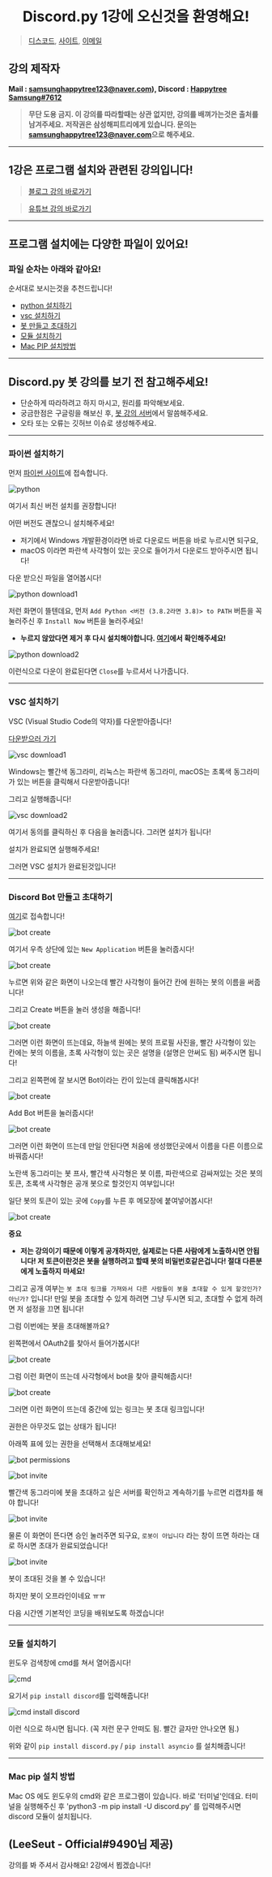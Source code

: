 <h1 align="center">Discord.py 1강에 오신것을 환영해요!</h1>

> [디스코드](https://discord.gg/7npaMJf), [사이트](https://happytree.cf/), [이메일](mailto:samsunghappytree123@naver.com)

## 강의 제작자
**Mail : [samsunghappytree123@naver.com](mailto:samsunghappytree123@naver.com)), Discord : [Happytree Samsung#7612](https://discord.com/users/726350177601978438)**
> **무단 도용 금지. 이 강의를 따라할때는 상관 없지만, 강의를 배껴가는것은 출처를 남겨주세요.**
> **저작권은 삼성해피트리에게 있습니다. 문의는 [samsunghappytree123@naver.com](mailto:samsunghappytree123@naver.com)으로 해주세요.**
------------

## 1강은 프로그램 설치와 관련된 강의입니다!
> [블로그 강의 바로가기](https://blog.naver.com/samsunghappytree123/221941697301)

> [유튜브 강의 바로가기](https://www.youtube.com/watch?v=cYlI5fdr-j4)

------------

## 프로그램 설치에는 다양한 파일이 있어요!
### 파일 순차는 아래와 같아요!
순서대로 보시는것을 추천드립니다!
+ [python 설치하기](#파이썬-설치하기)
+ [vsc 설치하기](#vsc-설치하기)
+ [봇 만들고 초대하기](#discord-bot-만들고-초대하기)
+ [모듈 설치하기](#모듈-설치하기)
+ [Mac PIP 설치방법](#mac-pip-설치-방법)

------------

## Discord.py 봇 강의를 보기 전 참고해주세요!
+ 단순하게 따라하려고 하지 마시고, 원리를 파악해보세요.
+ 궁금한점은 구글링을 해보신 후, [봇 강의 서버](https://discord.gg/7npaMJf)에서 말씀해주세요.
+ 오타 또는 오류는 깃허브 이슈로 생성해주세요.

------------

### 파이썬 설치하기

먼저 [파이썬 사이트](https://www.python.org/)에 접속합니다.

![python](https://postfiles.pstatic.net/MjAyMDA1MDJfOTUg/MDAxNTg4NDA3Mjk3NTE0.P7cKO5yEtgGghNiGZcUyNzvvIs5D4YRcwIt4mA1bkbMg.KtxdkW6z3c3uLyYNKG9Jct8upWWnBYmwkngKCmgmenQg.JPEG.samsunghappytree123/%EA%B0%95%EC%9D%981.jpg?type=w773)

여기서 최신 버전 설치를 권장합니다!

어떤 버전도 괜찮으니 설치해주세요!

+ 저기에서 Windows 개발환경이라면 바로 다운로드 버튼을 바로 누르시면 되구요,
+ macOS 이라면 파란색 사각형이 있는 곳으로 들어가서 다운로드 받아주시면 됩니다!

다운 받으신 파일을 열어봅시다!

![python download1](https://postfiles.pstatic.net/MjAyMDA1MDJfMTgw/MDAxNTg4NDA3NTUxMTcy.WDYllULqW8HMjywdW8PBG2txPY9gfQFHiuPKX0JboH0g.c6PffNuMs_DUt3zOsOe3Azx3GJGnCRLnlSegOUTwP3Yg.JPEG.samsunghappytree123/%EA%B0%95%EC%9D%982.jpg?type=w773)

저런 화면이 뜰텐데요, 먼저 `Add Python <버전 (3.8.2라면 3.8)> to PATH` 버튼을 꼭 눌러주신 후 `Install Now` 버튼을 눌러주세요!
+ **누르지 않았다면 제거 후 다시 설치해야합니다. [여기](https://blog.naver.com/samsunghappytree123/221984128090)에서 확인해주세요!**

![python download2](https://postfiles.pstatic.net/MjAyMDA1MDJfNDcg/MDAxNTg4NDA3NjU0NTM2.1MZIV_jgLnbS70fZp0zXacbGfLlP7T83scrUo7DQujog.P-ZxT86t80L73Z3HW36xp0vFOd0PEqxosRaFcjN4VJ0g.PNG.samsunghappytree123/%EA%B0%95%EC%9D%983.png?type=w773)

이런식으로 다운이 완료된다면 `Close`를 누르셔서 나가줍니다.

------------

### VSC 설치하기

VSC (Visual Studio Code의 약자)를 다운받아줍니다!

[다운받으러 가기](https://code.visualstudio.com/Download)

![vsc download1](https://postfiles.pstatic.net/MjAyMDA1MDJfMjAw/MDAxNTg4NDA4ODM2NDc4.JRXTR_pPfW2FsfrHAb0SIkGNPSLqZh_9nkx3ib5pdh0g.mj7NHini6kEC302ggQnW2ehyQhNw5vvUzb1zKz2Y9fAg.JPEG.samsunghappytree123/%EA%B0%95%EC%9D%986.jpg?type=w773)

Windows는 빨간색 동그라미, 리눅스는 파란색 동그라미, macOS는 초록색 동그라미가 있는 버튼을 클릭해서 다운받아줍니다!

그리고 실행해줍니다!

![vsc download2](https://postfiles.pstatic.net/MjAyMDA1MDJfMjU3/MDAxNTg4NDA5MDQzMDQ5.nIeDlwx0hS3cPXOzrAvMEweD3_9tO_lEh4IeE00Z6Ckg.6j8uADBJUitK5rSLsjOZ52VhRtVDcFr1f7bk6vaDTS8g.JPEG.samsunghappytree123/%EA%B0%95%EC%9D%987.jpg?type=w773)

여기서 동의를 클릭하신 후 다음을 눌러줍니다. 그러면 설치가 됩니다!

설치가 완료되면 실행해주세요!

그러면 VSC 설치가 완료된것입니다!

------------

### Discord Bot 만들고 초대하기

[여기](https://discord.com/developers/applications/)로 접속합니다!

![bot create](https://postfiles.pstatic.net/MjAyMDA1MDJfMTc1/MDAxNTg4NDA5MjYzMzY2.QoBPyrn79gPq_BlQMbFS7SH3PX6a38rmfQ3AbOc7ZV0g.CklqNW8tLwqbTM-TCYGAGGcLKOfGhDlaeLeCPJy-euwg.JPEG.samsunghappytree123/%EA%B0%95%EC%9D%988.jpg?type=w773)

여기서 우측 상단에 있는 `New Application` 버튼을 눌러줍시다!

![bot create](https://postfiles.pstatic.net/MjAyMDA1MDJfMjMw/MDAxNTg4NDA5NDMyNjUy.s_JIVSIyp8wdju79S3yzHKdQSKIuqyDLHzCp3zxTc-0g.dVEtdFP_3ZwoGlnzYd_OpaAu7-CLVjVtSKE2tUBg7KIg.JPEG.samsunghappytree123/%EA%B0%95%EC%9D%989.jpg?type=w773)

누르면 위와 같은 화면이 나오는데 빨간 사각형이 들어간 칸에 원하는 봇의 이름을 써줍니다!

그리고 Create 버튼을 눌러 생성을 해줍니다!

![bot create](https://postfiles.pstatic.net/MjAyMDA1MDJfMjQw/MDAxNTg4NDA5NTQ0OTAx.ebb1fH5PtR9jNi4-aNzr5hTe70NTkBfFEs9cX4JFr1Eg.l8_0h4OaT07ovhilC6NkSCW03MkqFj_IGc1M53XxxSwg.JPEG.samsunghappytree123/%EA%B0%95%EC%9D%9810.jpg?type=w773)

그러면 이런 화면이 뜨는데요, 하늘색 원에는 봇의 프로필 사진을, 빨간 사각형이 있는 칸에는 봇의 이름을, 초록 사각형이 있는 곳은 설명을 (설명은 안써도 됨) 써주시면 됩니다!

그리고 왼쪽편에 잘 보시면 Bot이라는 칸이 있는데 클릭해봅시다!

![bot create](https://postfiles.pstatic.net/MjAyMDA1MDJfNDcg/MDAxNTg4NDA5Njc4NjMz.3Xbgl3405CflVap_sslxSMuzoMA2dxWTIUENPTGu7hgg.S0USlBmSX9y4et4FU7RvYCAiaL4T4nRk36Yv8-j_MIMg.JPEG.samsunghappytree123/%EA%B0%95%EC%9D%9811.jpg?type=w773)

Add Bot 버튼을 눌러줍시다!

![bot create](https://postfiles.pstatic.net/MjAyMDA1MDJfMTQ1/MDAxNTg4NDA5Nzc0ODc0.UZ_6rpbF6NpalVzrOweSKosXOcZKADd_tM2C6ytwFj8g.ODKA0vifBifPT42WaEkmasUiC500IowyxeB3_6WZm7cg.JPEG.samsunghappytree123/%EA%B0%95%EC%9D%9812.jpg?type=w773)

그러면 이런 화면이 뜨는데 만일 안된다면 처음에 생성했던곳에서 이름을 다른 이름으로 바꿔줍시다!

노란색 동그라미는 봇 프사, 빨간색 사각형은 봇 이름, 파란색으로 감싸져있는 것은 봇의 토큰, 초록색 사각형은 공개 봇으로 할것인지 여부입니다!

일단 봇의 토큰이 있는 곳에 `Copy`를 누른 후 메모장에 붙여넣어봅시다!

![bot create](https://postfiles.pstatic.net/MjAyMDA1MDJfMTY0/MDAxNTg4NDEwMDU2NDAw.xKpcS_RGovBoBdii3GWdt1UFC1IxM34x4LI7SVgwEEAg.BYoZ7JRJ5lQgTZ3DCNzeDtX8EGifcsvB2TdBeIHhQQIg.PNG.samsunghappytree123/%EA%B0%95%EC%9D%9813.PNG?type=w773)

**중요**
+ **저는 강의이기 때문에 이렇게 공개하지만, 실제로는 다른 사람에게 노출하시면 안됩니다! 저 토큰이란것은 봇을 실행하려고 할때 봇의 비밀번호같은겁니다! 절대 다른분에게 노출하지 마세요!**

그리고 공개 여부는 `봇 초대 링크를 가져와서 다른 사람들이 봇을 초대할 수 있게 할것인가? 아닌가?` 입니다! 만일 봇을 초대할 수 있게 하려면 그냥 두시면 되고, 초대할 수 없게 하려면 저 설정을 끄면 됩니다!

그럼 이번에는 봇을 초대해볼까요?

왼쪽편에서 OAuth2를 찾아서 들어가봅시다!

![bot create](https://postfiles.pstatic.net/MjAyMDA1MDJfOTcg/MDAxNTg4NDEwMjMyOTQ1.S6XVykeIl4SAxPuHHGM3VDMHJlN08241XlJrYyr5nA8g.vYgBb6pUFTTzWSDvG_hGMWN9Su1-AcdqwCwSTssjIh8g.PNG.samsunghappytree123/%EA%B0%95%EC%9D%9814.png?type=w773)

그럼 이런 화면이 뜨는데 사각형에서 bot을 찾아 클릭해줍시다!

![bot create](https://postfiles.pstatic.net/MjAyMDA1MDJfNTcg/MDAxNTg4NDEwMzAzMDc4.QL23tiMneiRGxYgU9ox8sRZVrUPW9qBqRzO_WjQlKY4g.FNPiVVXnvx16WOZbtlLguQhEVsLhHho-Jra-oTXCroUg.PNG.samsunghappytree123/%EA%B0%95%EC%9D%9815.png?type=w773)

그러면 이런 화면이 뜨는데 중간에 있는 링크는 봇 초대 링크입니다!

권한은 아무것도 없는 상태가 됩니다!

아래쪽 표에 있는 권한을 선택해서 초대해보세요!

![bot permissions](https://cdn.discordapp.com/attachments/677024323780870174/719483259867627530/unknown.png)

![bot invite](https://postfiles.pstatic.net/MjAyMDA1MDJfMjU5/MDAxNTg4NDExNjA2NjYx.5HGk63pdSrB4YKlOLl59h9VZCZg9PC7a76pb5BbWqCUg.ZlFs5XP97R-8D4lXTdv9Vmkl7l2FErOYloQsertDF_og.JPEG.samsunghappytree123/%EA%B0%95%EC%9D%9816.jpg?type=w773)

빨간색 동그라미에 봇을 초대하고 싶은 서버를 확인하고 계속하기를 누르면 리캡챠를 해야 합니다!

![bot invite](https://postfiles.pstatic.net/MjAyMDA1MDJfMjc0/MDAxNTg4NDExNjcwNDc0.uSCIjRi8_Eq6pGeNhDzgiXj8BtUu-0HkTCAmtYwFDfog.ranDC-fmhISGbEs2ccu_OFudxpZF0z8J-nkEfVGqjcUg.PNG.samsunghappytree123/%EA%B0%95%EC%9D%9817.png?type=w773)

물론 이 화면이 뜬다면 승인 눌러주면 되구요, `로봇이 아닙니다` 라는 창이 뜨면 하라는 대로 하시면 초대가 완료되었습니다!

![bot invite](https://postfiles.pstatic.net/MjAyMDA1MDJfOTMg/MDAxNTg4NDExODg2ODI3.5To_EIyzdgdMSEFZhxWYvQsNQg2wiNkwb60NpAbWRNcg.bj41_SjaQ7khjUNiNeQ-bmP9rZ5dfiKrZ3xYCYwRr2kg.JPEG.samsunghappytree123/%EA%B0%95%EC%9D%9818.jpg?type=w773)

봇이 초대된 것을 볼 수 있습니다!

하지만 봇이 오프라인이네요 ㅠㅠ

다음 시간엔 기본적인 코딩을 배워보도록 하겠습니다!

------------

### 모듈 설치하기
윈도우 검색창에 cmd를 쳐서 열어줍시다!

![cmd](https://postfiles.pstatic.net/MjAyMDA1MDJfMjky/MDAxNTg4NDA3Nzk1MTI4.sgEAHWus_UujLpn56qD_7MadGZD6h9XExrj63yLMmx8g.jnlQbp7p_UsGjLHoYybqv2Elv5tgvSwt9mmFLTUOFgsg.PNG.samsunghappytree123/%EA%B0%95%EC%9D%984.PNG?type=w773)

요기서 `pip install discord`를 입력해줍니다!

![cmd install discord](https://postfiles.pstatic.net/MjAyMDA1MDJfMjE5/MDAxNTg4NDA3ODQ4NDAz.Ol1FPRADKkAovebaI_lamnufH85ppZwS9MSauDE0Vmog.U02TO3WkwbQmBQDAJfHhrJR93DC2hXhoR6We9r3ZgbEg.PNG.samsunghappytree123/%EA%B0%95%EC%9D%985.PNG?type=w773)

이런 식으로 하시면 됩니다. (꼭 저런 문구 안떠도 됨. 빨간 글자만 안나오면 됨.)

위와 같이 `pip install discord.py` / `pip install asyncio` 를 설치해줍니다!

------------

### Mac pip 설치 방법

Mac OS 에도 윈도우의 cmd와 같은 프로그램이 있습니다. 바로 '터미널'인데요. 터미널을 실행해주신 후 'python3 -m pip install -U discord.py' 를 입력해주시면 discord 모듈이 설치됩니다.

(LeeSeut - Official#9490님 제공)
------------

강의를 봐 주셔서 감사해요! 2강에서 뵙겠습니다!